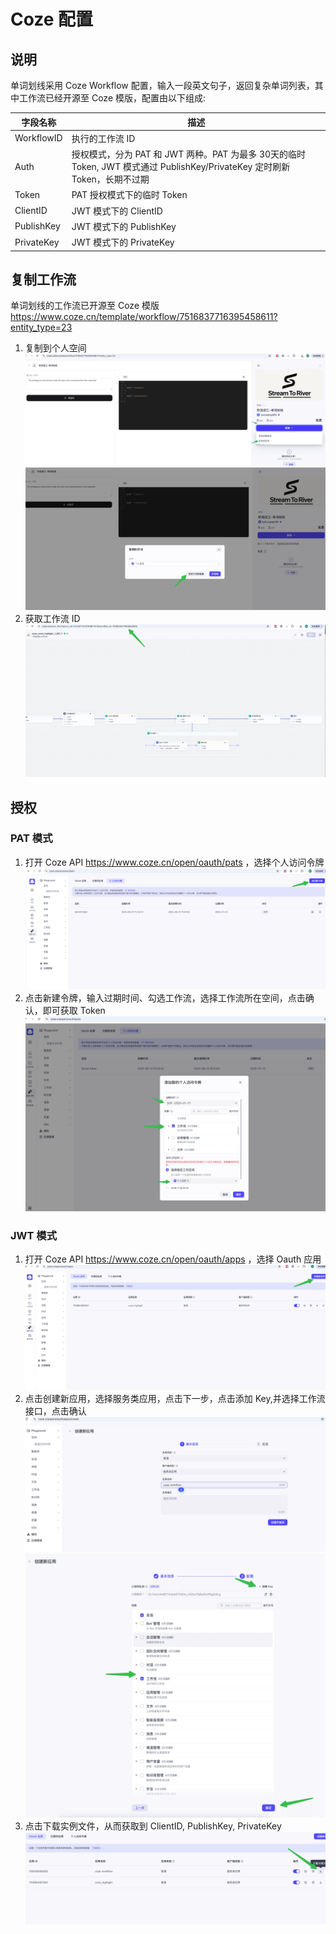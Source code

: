 # Coze 配置
## 说明
单词划线采用 Coze Workflow 配置，输入一段英文句子，返回复杂单词列表，其中工作流已经开源至 Coze 模版，配置由以下组成:

| 字段名称     | 描述                                                                                         |
|--------------|--------------------------------------------------------------------------------------------|
| WorkflowID   | 执行的工作流 ID                                                                                  |
| Auth         | 授权模式，分为 PAT 和 JWT 两种。PAT 为最多 30天的临时 Token, JWT 模式通过 PublishKey/PrivateKey 定时刷新 Token，长期不过期 |
| Token        | PAT 授权模式下的临时 Token                                                                         |
| ClientID     | JWT 模式下的 ClientID                                                                          |
| PublishKey   | JWT 模式下的 PublishKey                                                                        |
| PrivateKey   | JWT 模式下的 PrivateKey                                                                        |
## 复制工作流
单词划线的工作流已开源至 Coze 模版 https://www.coze.cn/template/workflow/7516837716395458611?entity_type=23
1. 复制到个人空间
![img.png](static/img7.jpeg)
![img.png](static/img8.jpeg)
2. 获取工作流 ID
![img.png](static/img9.jpeg)
## 授权
### PAT 模式
1. 打开 Coze API https://www.coze.cn/open/oauth/pats ，选择个人访问令牌
![img.png](static/img.jpeg)
2. 点击新建令牌，输入过期时间、勾选工作流，选择工作流所在空间，点击确认，即可获取 Token
![img.png](static/img2.jpeg)
### JWT 模式
1. 打开 Coze API https://www.coze.cn/open/oauth/apps ，选择 Oauth 应用
![img.png](static/img3.jpeg)
2. 点击创建新应用，选择服务类应用，点击下一步，点击添加 Key,并选择工作流接口，点击确认
![img.png](static/img4.jpeg)
![img.png](static/img5.jpeg)
3. 点击下载实例文件，从而获取到 ClientID, PublishKey, PrivateKey
![img.png](static/img6.jpeg)